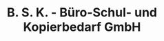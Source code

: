 ---
title: "B. S. K. - Büro-Schul- und Kopierbedarf GmbH"
url: /waldkirch/b-s-k-buero-schul-und-kopierbedarf-gmbh/
shop: Schreibwaren
---